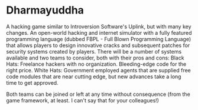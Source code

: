 Dharmayuddha
============
A hacking game similar to Introversion Software's Uplink, but with many key changes.
An open-world hacking and internet simulator with a fully featured programming language (dubbed FBPL - Full Blown Programming Language) that allows players to design innovative cracks and subsequent patches for security systems created by players.
There will be a number of systems available and two teams to consider, both with their pros and cons:
Black Hats: Freelance hackers with no organization. Bleeding-edge code for the right price.
White Hats: Government employed agents that are supplied free code modules that are near cutting edge, but new advances take a long time to get approved.

Both teams can be joined or left at any time without consequence (from the game framework, at least. I can't say that for your colleagues!)
